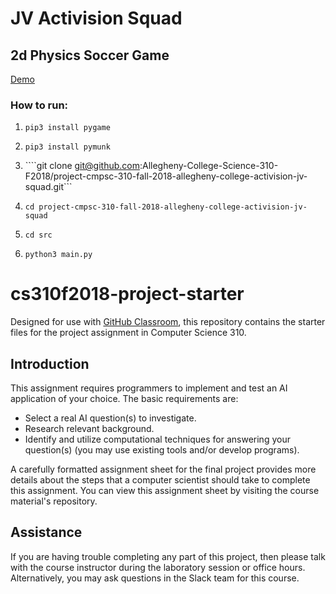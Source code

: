 # JV Activision Squad
## 2d Physics Soccer Game

[Demo](https://www.youtube.com/watch?v=c2HdOJEepuU&feature=youtu.be)

### How to run:

1. ```pip3 install pygame```

1. ```pip3 install pymunk```

1. ````git clone git@github.com:Allegheny-College-Science-310-F2018/project-cmpsc-310-fall-2018-allegheny-college-activision-jv-squad.git```

1. ```cd project-cmpsc-310-fall-2018-allegheny-college-activision-jv-squad```

1. ```cd src```

1. ```python3 main.py```






# cs310f2018-project-starter

Designed for use with [GitHub Classroom](https://classroom.github.com/), this
repository contains the starter files for the project assignment in Computer Science 310.

## Introduction

This assignment requires programmers to implement and test an AI application of your choice.
The basic requirements are:

* Select a real AI question(s) to investigate.
* Research relevant background.
* Identify and utilize computational techniques for answering your question(s) (you may use existing tools and/or develop programs).

A carefully formatted assignment sheet for the final project provides more details
about the steps that a computer scientist should take to complete this
assignment. You can view this assignment sheet by visiting the course material's repository.

## Assistance

If you are having trouble completing any part of this project, then please talk
with  the course instructor during the laboratory
session or office hours. Alternatively, you may ask questions in the Slack team
for this course. 
